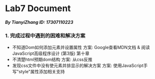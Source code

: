 # Lab7 Document
##### By TianyiZhang ID: 17307110223
### 1. 完成过程中遇到的困难和解决方案
* 不知道Dom如何添加元素并设置属性 方案: Google查看MDN文档 & 阅读 JavaScript高级程序设计 (第3版) 第十章
* 不清楚html预期dom结构 方案: 从css反推
* 发现css文件中没有使元素并排显示的解决方案 方案: 使用JavaScript手写"style"属性添加相关支持